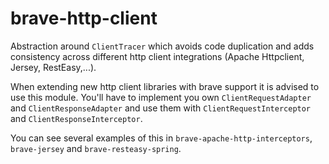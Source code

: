# brave-http-client #

Abstraction around `ClientTracer` which avoids code duplication and adds consistency
across different http client integrations (Apache Httpclient, Jersey, RestEasy,...).

When extending new http client libraries with brave support it is advised to use this module.
You'll have to implement you own `ClientRequestAdapter` and `ClientResponseAdapter`
and use them with `ClientRequestInterceptor` and `ClientResponseInterceptor`.

You can see several examples of this in `brave-apache-http-interceptors`, 
`brave-jersey` and `brave-resteasy-spring`.

